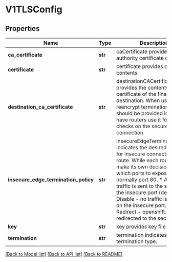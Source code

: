 # V1TLSConfig

## Properties
Name | Type | Description | Notes
------------ | ------------- | ------------- | -------------
**ca_certificate** | **str** | caCertificate provides the cert authority certificate contents | [optional] 
**certificate** | **str** | certificate provides certificate contents | [optional] 
**destination_ca_certificate** | **str** | destinationCACertificate provides the contents of the ca certificate of the final destination.  When using reencrypt termination this file should be provided in order to have routers use it for health checks on the secure connection | [optional] 
**insecure_edge_termination_policy** | **str** | insecureEdgeTerminationPolicy indicates the desired behavior for insecure connections to a route. While each router may make its own decisions on which ports to expose, this is normally port 80.  * Allow - traffic is sent to the server on the insecure port (default) * Disable - no traffic is allowed on the insecure port. * Redirect - openshift.clients are redirected to the secure port. | [optional] 
**key** | **str** | key provides key file contents | [optional] 
**termination** | **str** | termination indicates termination type. | 

[[Back to Model list]](../README.md#documentation-for-models) [[Back to API list]](../README.md#documentation-for-api-endpoints) [[Back to README]](../README.md)


